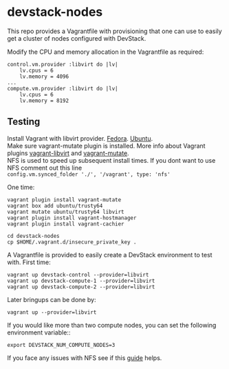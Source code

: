 devstack-nodes
==============

This repo provides a Vagrantfile with provisioning that one can use to easily
get a cluster of nodes configured with DevStack.

Modify the CPU and memory allocation in the Vagrantfile as required:

    control.vm.provider :libvirt do |lv|
        lv.cpus = 6
        lv.memory = 4096
    ...    
    compute.vm.provider :libvirt do |lv|
        lv.cpus = 6
        lv.memory = 8192

Testing
-------
Install Vagrant with libvirt provider. [Fedora](https://developer.fedoraproject.org/tools/vagrant/vagrant-libvirt.html). [Ubuntu](http://lost-and-found-narihiro.blogspot.com/2015/06/ubuntu-1404-install-latest-version-of.html).   
Make sure vagrant-mutate plugin is installed. More info about Vagrant plugins [vagrant-libvirt](https://github.com/vagrant-libvirt/vagrant-libvirt) and [vagrant-mutate](https://github.com/sciurus/vagrant-mutate).   
NFS is used to speed up subsequent install times. If you dont want to use NFS comment out this line   
`config.vm.synced_folder './', '/vagrant', type: 'nfs'`

One time:

    vagrant plugin install vagrant-mutate
    vagrant box add ubuntu/trusty64
    vagrant mutate ubuntu/trusty64 libvirt
    vagrant plugin install vagrant-hostmanager
    vagrant plugin install vagrant-cachier
    
    cd devstack-nodes
    cp $HOME/.vagrant.d/insecure_private_key .
    
A Vagrantfile is provided to easily create a DevStack environment to test with. First time:

    vagrant up devstack-control --provider=libvirt
    vagrant up devstack-compute-1 --provider=libvirt 
    vagrant up devstack-compute-2 --provider=libvirt 

Later bringups can be done by:

    vagrant up --provider=libvirt 

If you would like more than two compute nodes, you can set the following environment variable::

    export DEVSTACK_NUM_COMPUTE_NODES=3

If you face any issues with NFS see if this [guide](https://developer.fedoraproject.org/tools/vagrant/vagrant-nfs.html) helps.
